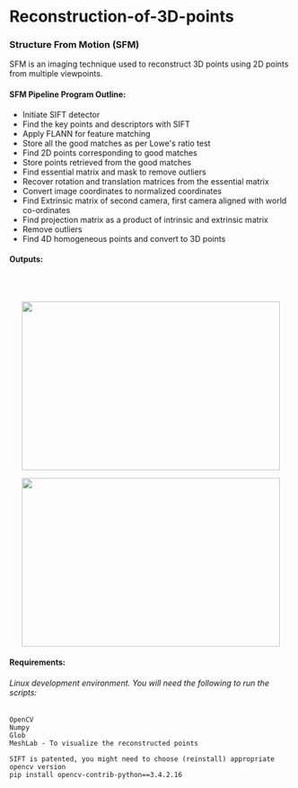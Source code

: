 # Reconstruction-of-3D-points
### Structure From Motion (SFM)
SFM is an imaging technique used to reconstruct 3D points using 2D points from multiple viewpoints. 

#### SFM Pipeline Program Outline:
- Initiate SIFT detector
- Find the key points and descriptors with SIFT
- Apply FLANN for feature matching
- Store all the good matches as per Lowe's ratio test
- Find 2D points corresponding to good matches
- Store points retrieved from the good matches
- Find essential matrix and mask to remove outliers
- Recover rotation and translation matrices from the essential matrix
- Convert image coordinates to normalized coordinates
- Find Extrinsic matrix of second camera, first camera aligned with world co-ordinates
- Find projection matrix as a product of intrinsic and extrinsic matrix
- Remove outliers
- Find 4D homogeneous points and convert to 3D points

#### Outputs:
<br />
<br />
<p align="center">
  <img width="460" height="300" src="https://user-images.githubusercontent.com/43301609/84455800-1f6fd400-ac13-11ea-9c23-13243b3a59a3.png">
</p>
<p align="center">
  <img width="460" height="300" src="https://user-images.githubusercontent.com/43301609/84455868-53e39000-ac13-11ea-9ca5-f60012a546e7.png">
</p>

#### Requirements:
###### Linux development environment. You will need the following to run the scripts:
```
OpenCV
Numpy
Glob
MeshLab - To visualize the reconstructed points

SIFT is patented, you might need to choose (reinstall) appropriate opencv version
pip install opencv-contrib-python==3.4.2.16

```




